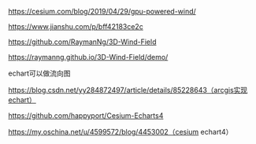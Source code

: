 https://cesium.com/blog/2019/04/29/gpu-powered-wind/

https://www.jianshu.com/p/bff42183ce2c

https://github.com/RaymanNg/3D-Wind-Field

https://raymanng.github.io/3D-Wind-Field/demo/



echart可以做流向图

https://blog.csdn.net/yy284872497/article/details/85228643（arcgis实现echart）

https://github.com/happyport/Cesium-Echarts4

https://my.oschina.net/u/4599572/blog/4453002（cesium echart4）

